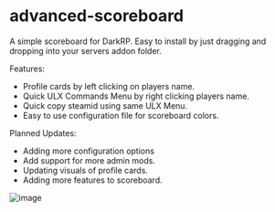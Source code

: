 # advanced-scoreboard
A simple scoreboard for DarkRP. Easy to install by just dragging and dropping into your servers addon folder.

Features:
- Profile cards by left clicking on players name.
- Quick ULX Commands Menu by right clicking players name.
- Quick copy steamid using same ULX Menu.
- Easy to use configuration file for scoreboard colors.

Planned Updates:
- Adding more configuration options
- Add support for more admin mods.
- Updating visuals of profile cards.
- Adding more features to scoreboard.

![image](https://i.imgur.com/E5jOICp.jpg)